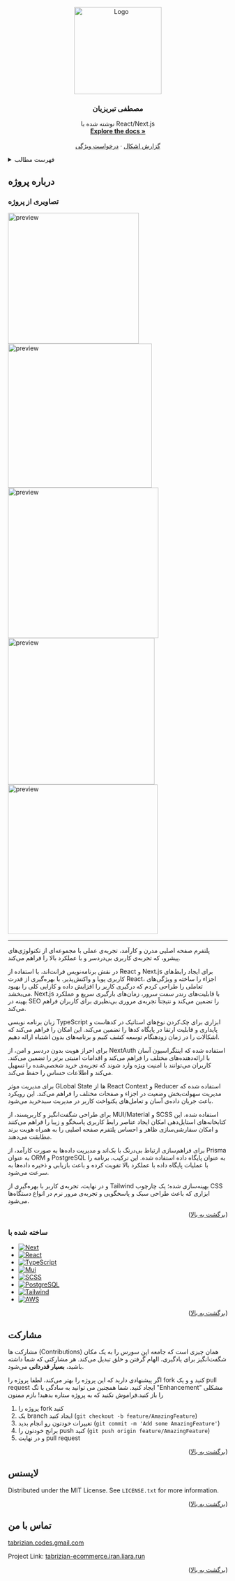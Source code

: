 <a name="readme-top"></a>

<div align="center">
  <a href="tabrizian-ecommerce.iran.liara.run">
    <img src="public/hero.png" alt="Logo" width="200" height="200">
  </a>

<h3 align="center">مصطفی تبریزیان</h3>

  <p align="center">
    نوشته شده با React/Next.js
    <br />
    <a href="https://github.com/Mostafa-Code19/hana-technology"><strong>Explore the docs »</strong></a>
    <br />
    <br />
    <!-- <a href="https://github.com/Mostafa-Code19/hana-technology">View Demo</a>
    · -->
    <a href="https://github.com/Mostafa-Code19/hana-technology/issues">گزارش اشکال</a>
    ·
    <a href="https://github.com/Mostafa-Code19/hana-technology/issues">درخواست ویژگی</a>
  </p>
</div>

<!-- TABLE OF CONTENTS -->
<details>
  <summary>فهرست مطالب</summary>
  <ol>
    <li>
      <a href="#about-the-project">درباره پروژه</a>
      <ul>
        <li><a href="#built-with">ساخته شده با</a></li>
      </ul>
    </li>
    <li>
      <a href="#getting-started">برای اجرای برنامه</a>
      <ul>
        <li><a href="#prerequisites">پیش نیاز ها</a></li>
        <li><a href="#installation">نصب و راه اندازی</a></li>
      </ul>
    </li>
    <li><a href="#contributing">مشارکت</a></li>
    <li><a href="#license">لایسنس</a></li>
    <li><a href="#contact">تماس با من</a></li>
  </ol>
</details>

<!-- ABOUT THE PROJECT -->

## درباره پروژه


### تصاویری از پروژه

<a href="https://tabrizian-ecommerce.iran.liara.run">
  <img src="public/preview.jpg" alt="preview" width="300">
  <img src="public/preview2.jpg" alt="preview" width="330">
  <img src="public/preview4.jpg" alt="preview" width="345">
  <img src="public/preview3.jpg" alt="preview" width="336">
  <img src="public/preview5.jpg" alt="preview" width="343">
</a>

<hr />

پلتفرم‌ صفحه اصلیی مدرن و کارآمد، تجربه‌ی عملی با مجموعه‌ای از تکنولوژی‌های پیشرو، که تجربه‌ی کاربری بی‌دردسر و با عملکرد بالا را فراهم می‌کند.

در نقش برنامه‌نویس فرانت‌اند، با استفاده از React و Next.js برای ایجاد رابط‌های کاربری پویا و واکنش‌پذیر. با بهره‌گیری از قدرت React، اجزاء را ساخته و ویژگی‌های تعاملی را طراحی کردم که درگیری کاربر را افزایش داده و کارایی کلی را بهبود می‌بخشد. Next.js با قابلیت‌های رندر سمت سرور، زمان‌های بارگیری سریع و عملکرد بهینه در SEO را تضمین می‌کند و نتیجتاً تجربه‌ی مروری بی‌نظیری برای کاربران فراهم می‌کند.

زبان برنامه نویسی TypeScript ابزاری برای چک‌کردن نوع‌های استاتیک در کدهاست و پایداری و قابلیت ارتقا در پایگاه کدها را تضمین می‌کند. این امکان را فراهم می‌کند که اشکالات را در زمان زودهنگام توسعه کشف کنیم و برنامه‌های بدون اشتباه ارائه دهیم.

برای احراز هویت بدون دردسر و امن، از NextAuth استفاده شده که اینتگراسیون آسان با ارائه‌دهنده‌های مختلف را فراهم می‌کند و اقدامات امنیتی برتر را تضمین می‌کند. کاربران می‌توانند با امنیت ویژه وارد شوند که تجربه‌ی خرید شخصی‌شده را تسهیل می‌کند و اطلاعات حساس را حفظ می‌کند.

برای مدیریت موثر GLobal State ها از React Context و Reducer استفاده شده که مدیریت سهولت‌بخش وضعیت در اجزاء و صفحات مختلف را فراهم می‌کند. این رویکرد باعث جریان داده‌ی آسان و تعامل‌های یکنواخت کاربر در مدیریت سبدخرید می‌شود.

برای طراحی شگفت‌انگیز و کاربرپسند، از MUI/Material و SCSS استفاده شده. این کتابخانه‌های استایل‌دهی امکان ایجاد عناصر رابط کاربری پاسخگو و زیبا را فراهم می‌کنند و امکان سفارشی‌سازی ظاهر و احساس پلتفرم صفحه اصلیی را به همراه هویت برند مطابقت می‌دهند.

برای فراهم‌سازی ارتباط بی‌درنگ با بک‌اند و مدیریت داده‌ها به صورت کارآمد، از Prisma به عنوان ORM و PostgreSQL به عنوان پایگاه داده استفاده شده. این ترکیب، برنامه را با عملیات پایگاه داده با عملکرد بالا تقویت کرده و باعث بازیابی و ذخیره داده‌ها به سرعت می‌شود.

و در نهایت، تجربه‌ی کاربر با بهره‌گیری از Tailwind بهینه‌سازی شده؛ یک چارچوب CSS ابزاری که باعث طراحی سبک و پاسخگویی و تجربه‌ی مرور نرم در انواع دستگاه‌ها می‌شود.

<p align="right">(<a href="#readme-top">برگشت به بالا</a>)</p>

### ساخته شده با

-  [![Next][Next.js]][Next-url]
-  [![React][React.js]][React-url]
-  [![TypeScript][TypeScript]][TypeScript-url]
-  [![Mui][Mui]][Mui-url]
-  [![SCSS][SCSS]][SCSS-url]
-  [![PostgreSQL][PostgreSQL]][PostgreSQL-url]
-  [![Tailwind][Tailwind]][Tailwind-url]
-  [![AWS][AWS]][AWS-url]

<p align="right">(<a href="#readme-top">برگشت به بالا</a>)</p>

<!-- CONTRIBUTING -->

## مشارکت

مشارکت ها (Contributions) همان چیزی است که جامعه اپن سورس را به یک مکان شگفت‌انگیز برای یادگیری، الهام گرفتن و خلق تبدیل می‌کند. هر مشارکتی که شما داشته باشید، **بسیار قدردانی** می‌شود.

اگر پیشنهادی دارید که این پروژه را بهتر می‌کند، لطفا پروژه را fork کنید و و یک pull request ایجاد کنید. شما همچنین می توانید به سادگی با تگ "Enhancement" مشکلی را باز کنید.فراموش نکنید که به پروژه ستاره بدهید! بازم ممنون

1. پروژه را fork کنید
2. یک branch ایجاد کنید (`git checkout -b feature/AmazingFeature`)
3. تغییرات خودتون رو انجام بدید (`git commit -m 'Add some AmazingFeature'`)
4. برانج خودتون را push کنید (`git push origin feature/AmazingFeature`)
5. و در نهایت pull request

<p align="right">(<a href="#readme-top">برگشت به بالا</a>)</p>

<!-- LICENSE -->

## لایسنس

Distributed under the MIT License. See `LICENSE.txt` for more information.

<p align="right">(<a href="#readme-top">برگشت به بالا</a>)</p>

<!-- CONTACT -->

## تماس با من

<a href="mailto:tabrizian.codes.gmail.com">tabrizian.codes.gmail.com</a>

Project Link: [tabrizian-ecommerce.iran.liara.run](https://github.com/Mostafa-Code19/hana-technology)

<p align="right">(<a href="#readme-top">برگشت به بالا</a>)</p>

<!-- MARKDOWN LINKS & IMAGES -->

[Next.js]: https://img.shields.io/badge/next.js-000000?style=for-the-badge&logo=nextdotjs&logoColor=white
[Next-url]: https://nextjs.org/

[React.js]: https://img.shields.io/badge/React-20232A?style=for-the-badge&logo=react&logoColor=61DAFB
[React-url]: https://reactjs.org/

[TypeScript]: https://img.shields.io/badge/TypeScript-3178C6?style=for-the-badge&logo=typescript&logoColor=white
[TypeScript-url]: https://www.typescriptlang.org/

[Mui]: https://img.shields.io/badge/mui-007FFF?style=for-the-badge&logo=mui&logoColor=white
[Mui-url]: https://mui.com

[SCSS]: https://img.shields.io/badge/sass-CC6699?style=for-the-badge&logo=sass&logoColor=white
[SCSS-url]: https://sass-lang.com

[PostgreSQL]: https://img.shields.io/badge/postgresql-4169E1?style=for-the-badge&logo=postgresql&logoColor=white
[PostgreSQL-url]: https://www.postgresql.org

[Tailwind]: https://img.shields.io/badge/tailwindcss-06B6D4?style=for-the-badge&logo=tailwindcss&logoColor=white
[Tailwind-url]: https://tailwindcss.com

[AWS]: https://img.shields.io/badge/aws-yellow?style=for-the-badge&logo=aws&logoColor=white
[AWS-url]: https://aws.amazon.com